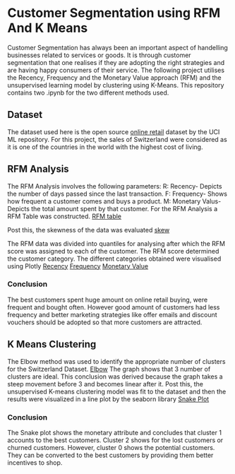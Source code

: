 # Customer Segmentation using RFM And K Means
Customer Segmentation has always been an important aspect of handelling businesses related to services or goods. It is through customer segmentation that one realises if they are adopting the right strategies and are having happy consumers of their service. 
The following project utilises the Recency, Frequency and the Monetary Value approach (RFM) and the unsupervised learning model by clustering using K-Means.
This repository contains two .ipynb for the two different methods used.

## Dataset
The dataset used here is the open source [online retail](https://archive.ics.uci.edu/ml/datasets/Online+Retail) dataset by the UCI ML repository. For this project, the sales of Switzerland were considered as it is one of the countries in the world with the highest cost of living. 

## RFM Analysis
The RFM Analysis involves the following parameters:
R: Recency- Depicts the number of days passed since the last transaction.
F: Frequency- Shows how frequent a customer comes and buys a product.
M: Monetary Valus- Depicts the total amount spent by that customer.
For the RFM Analysis a RFM Table was constructed.
[RFM table](https://github.com/Vidushi-Gupta/Customer_Segmentation/blob/master/Visualization/RFM%20Table.png)

Post this, the skewness of the data was evaluated
[skew](https://github.com/Vidushi-Gupta/Customer_Segmentation/blob/master/Visualization/skew.png)

The RFM data was divided into quantiles for analysing after which the RFM score was assigned to each of the customer.
The RFM score determined the customer category.
The different categories obtained were visualised using Plotly
[Recency](https://github.com/Vidushi-Gupta/Customer_Segmentation/blob/master/Visualization/Recency.png)
[Frequency](https://github.com/Vidushi-Gupta/Customer_Segmentation/blob/master/Visualization/Frequency.png)
[Monetary Value](https://github.com/Vidushi-Gupta/Customer_Segmentation/blob/master/Visualization/Monetary.png)

### Conclusion
The best customers spent huge amount on online retail buying, were frequent and bought often. However good amount of customers had less frequency and better marketing strategies like offer emails and discount vouchers should be adopted so that more customers are attracted.


## K Means Clustering
The Elbow method was used to identify the appropriate number of clusters for the Switzerland Dataset.
[Elbow](https://github.com/Vidushi-Gupta/Customer_Segmentation/blob/master/Visualization/Elbow%20method.png)
The graph shows that 3 number of clusters are ideal. This conclusion was derived because the graph takes a steep movement before 3 and becomes linear after it.
Post this, the unsupervised K-means clustering model was fit to the dataset and then the results were visualized in a line plot by the seaborn library
[Snake Plot](https://github.com/Vidushi-Gupta/Customer_Segmentation/blob/master/Visualization/Snake%20plot.png)

### Conclusion
The Snake plot shows the monetary attribute and concludes that cluster 1 accounts to the best customers.
Cluster 2 shows for the lost customers or churned customers. However, cluster 0 shows the potential customers. They can be converted to the best customers by providing them better incentives to shop.


